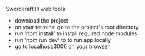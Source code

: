 Swordcraft III web tools

- download the project
- on your terminal go to the project's root directory
- run 'npm install'  to install required node modules
- run 'npm run dev' to to run app locally
- go to localhost:3000 on your browser 